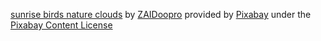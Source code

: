 [sunrise birds nature clouds][1] by [ZAIDoopro][2] provided by [Pixabay][3] under the [Pixabay Content License][4]

[1]: https://pixabay.com/videos/sunrise-birds-nature-clouds-35254/
[2]: https://pixabay.com/users/zaidoopro-10396895/
[3]: https://pixabay.com/
[4]: https://pixabay.com/service/terms/